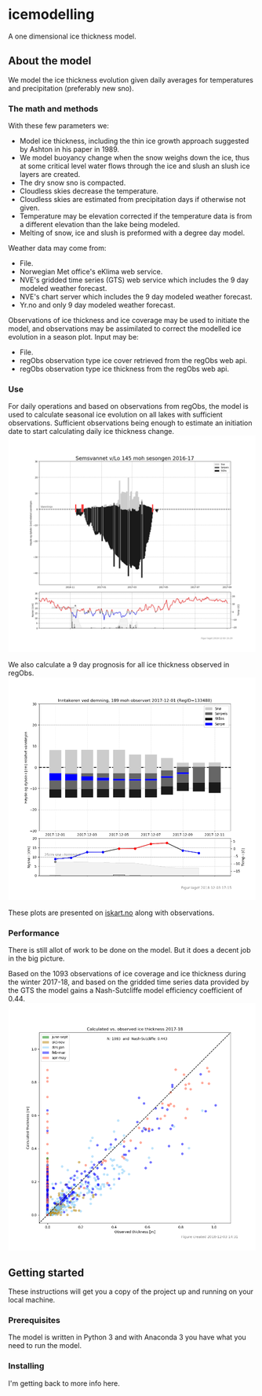 # icemodelling
A one dimensional ice thickness model.

## About the model
We model the ice thickness evolution given daily averages for temperatures and precipitation (preferably new sno).

### The math and methods
With these few parameters we:
* Model ice thickness, including the thin ice growth approach suggested by Ashton in his paper in 1989.
* We model buoyancy change when the snow weighs down the ice, thus at some critical level water flows through the ice and slush an slush ice layers are created.
* The dry snow sno is compacted.
* Cloudless skies decrease the temperature.
* Cloudless skies are estimated from precipitation days if otherwise not given.
* Temperature may be elevation corrected if the temperature data is from a different elevation than the lake being modeled.
* Melting of snow, ice and slush is preformed with a degree day model.

Weather data may come from:
* File.
* Norwegian Met office's eKlima web service.
* NVE's gridded time series (GTS) web service which includes the 9 day modeled weather forecast.
* NVE's chart server which includes the 9 day modeled weather forecast.
* Yr.no and only 9 day modeled weather forecast.

Observations of ice thickness and ice coverage may be used to initiate the model, and observations may be assimilated to correct the modelled ice evolution in a season plot. Input may be:
* File.
* regObs observation type ice cover retrieved from the regObs web api.
* regObs observation type ice thickness from the regObs web api.

### Use
For daily operations and based on observations from regObs, the model is used to calculate seasonal ice evolution on all lakes with sufficient observations. Sufficient observations being enough to estimate an initiation date to start calculating daily ice thickness change.
![Seasonal ice cover plot](output/plots/2227_2016-17.png)

We also calculate a 9 day prognosis for all ice thickness observed in regObs.
![9 day ice cover plot](output/plots/133488.png)

These plots are presented on [iskart.no](http://www.iskart.no/) along with observations.

### Performance
There is still allot of work to be done on the model. But it does a decent job in the big picture.

Based on the 1093 observations of ice coverage and ice thickness during the winter 2017-18, and based on the gridded time series data provided by the GTS the model gains a Nash-Sutcliffe model efficiency coefficient of 0.44.
![Scatter plot and Nash-Sutcliffe model coefficient](output/plots/calculated_vs_observed%202017-18.png)

## Getting started
These instructions will get you a copy of the project up and running on your local machine.

### Prerequisites
The model is written in Python 3 and with Anaconda 3 you have what you need to run the model.

### Installing
I'm getting back to more info here.

